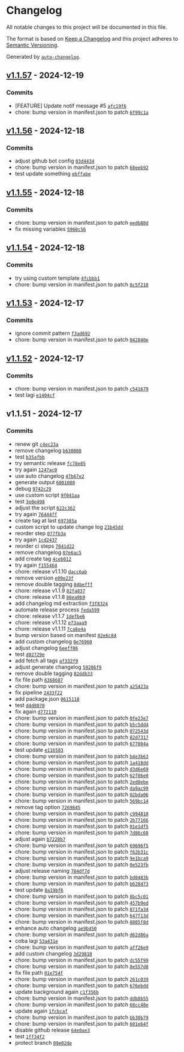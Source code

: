# Changelog

All notable changes to this project will be documented in this file.

The format is based on [Keep a Changelog](https://keepachangelog.com/en/1.0.0/)
and this project adheres to [Semantic Versioning](https://semver.org/spec/v2.0.0.html).

Generated by [`auto-changelog`](https://github.com/CookPete/auto-changelog).

## [v1.1.57](https://github.com/alfonsus20/webpack-publish-extension/compare/v1.1.56...v1.1.57) - 2024-12-19

### Commits

- [FEATURE] Update notif message #5 [`afc19f6`](https://github.com/alfonsus20/webpack-publish-extension/commit/afc19f663b044d561b58085a1ed29993e163d484)
- chore: bump version in manifest.json to patch [`6f99c1a`](https://github.com/alfonsus20/webpack-publish-extension/commit/6f99c1a5e29549955e36055e9ad2f47d5187f1d2)

## [v1.1.56](https://github.com/alfonsus20/webpack-publish-extension/compare/v1.1.55...v1.1.56) - 2024-12-18

### Commits

- adjust github bot config [`03d4434`](https://github.com/alfonsus20/webpack-publish-extension/commit/03d443473db855d559248bd19dcb6533a6216145)
- chore: bump version in manifest.json to patch [`68eeb92`](https://github.com/alfonsus20/webpack-publish-extension/commit/68eeb92c9a829044b47f63bd5f82b4084b4c5028)
- test update something [`ebffabe`](https://github.com/alfonsus20/webpack-publish-extension/commit/ebffabe5f76e03cc84576405d9f053e81f905326)

## [v1.1.55](https://github.com/alfonsus20/webpack-publish-extension/compare/v1.1.54...v1.1.55) - 2024-12-18

### Commits

- chore: bump version in manifest.json to patch [`eedb88d`](https://github.com/alfonsus20/webpack-publish-extension/commit/eedb88d755cbaf83483463253ab78f36e9fa2869)
- fix missing variables [`5960c56`](https://github.com/alfonsus20/webpack-publish-extension/commit/5960c568fd73cc3256534c3232e29a71804a1052)

## [v1.1.54](https://github.com/alfonsus20/webpack-publish-extension/compare/v1.1.53...v1.1.54) - 2024-12-18

### Commits

- try using custom template [`4fcbbb1`](https://github.com/alfonsus20/webpack-publish-extension/commit/4fcbbb1f823249b5d5c5f4a8096555d6662d915a)
- chore: bump version in manifest.json to patch [`8c5f210`](https://github.com/alfonsus20/webpack-publish-extension/commit/8c5f2107cdca51fbc55401a3ceec083bda79e100)

## [v1.1.53](https://github.com/alfonsus20/webpack-publish-extension/compare/v1.1.52...v1.1.53) - 2024-12-17

### Commits

- ignore commit pattern [`f3ad692`](https://github.com/alfonsus20/webpack-publish-extension/commit/f3ad692a143e1f52e946b34dd40c24ecedb89931)
- chore: bump version in manifest.json to patch [`042840e`](https://github.com/alfonsus20/webpack-publish-extension/commit/042840ee675271fed4765d5aeabb4440807ebef6)

## [v1.1.52](https://github.com/alfonsus20/webpack-publish-extension/compare/v1.1.51...v1.1.52) - 2024-12-17

### Commits

- chore: bump version in manifest.json to patch [`c541679`](https://github.com/alfonsus20/webpack-publish-extension/commit/c541679b370017fa1ff32b2b1b33378d6b2a5bc1)
- test lagi [`e1404cf`](https://github.com/alfonsus20/webpack-publish-extension/commit/e1404cf9e79a677142af100fc9f3befd612083a1)

## v1.1.51 - 2024-12-17

### Commits

- renew git [`c4ec23a`](https://github.com/alfonsus20/webpack-publish-extension/commit/c4ec23a044431a227fa254942d9dff0cc576594d)
- remove changelog [`b630008`](https://github.com/alfonsus20/webpack-publish-extension/commit/b63000841a0716c14dfe1937de77844d0e715e95)
- test [`b35afbb`](https://github.com/alfonsus20/webpack-publish-extension/commit/b35afbbff698d6695c1e3a0e2f8ab5b4258b135a)
- try semantic release [`fc78e85`](https://github.com/alfonsus20/webpack-publish-extension/commit/fc78e85d14900b06bf022320d7e4350aaa622b76)
- try again [`1247ac0`](https://github.com/alfonsus20/webpack-publish-extension/commit/1247ac0d618b013924b8aacda36b5c1e790862da)
- use auto changelog [`47b67e2`](https://github.com/alfonsus20/webpack-publish-extension/commit/47b67e2d71acba6b6670e16d0ea16ae12ae7d818)
- generate output [`6001080`](https://github.com/alfonsus20/webpack-publish-extension/commit/6001080e5ea48c581b48f050d7a21232de90532d)
- debug [`9742c29`](https://github.com/alfonsus20/webpack-publish-extension/commit/9742c29353933906c166068756067a23f078f59b)
- use custom script [`9f041aa`](https://github.com/alfonsus20/webpack-publish-extension/commit/9f041aa8dd5a86a4801da53a71060c677776a76b)
- test [`3e0e498`](https://github.com/alfonsus20/webpack-publish-extension/commit/3e0e4981b8bcfa5290ab39fe24ebda5a0046c142)
- adjust the script [`622c362`](https://github.com/alfonsus20/webpack-publish-extension/commit/622c36243b2b49eeb128eaa679b6503bb218c296)
- try again [`76444ff`](https://github.com/alfonsus20/webpack-publish-extension/commit/76444ffd1f62ad6c7e110a234b106decb1b6361a)
- create tag at last [`697385a`](https://github.com/alfonsus20/webpack-publish-extension/commit/697385a249707a54d00f785cc495f8af713350d1)
- custom script to update change log [`21b45dd`](https://github.com/alfonsus20/webpack-publish-extension/commit/21b45dd55fb81743cb0330f33f0467afc19980f2)
- reorder step [`077fb3a`](https://github.com/alfonsus20/webpack-publish-extension/commit/077fb3a6a82bd540f960ab148cbbb80bd257ba0b)
- try again [`1cd2437`](https://github.com/alfonsus20/webpack-publish-extension/commit/1cd2437b86b382d4e01871a834b707d30c52165d)
- reorder ci steps [`7041d22`](https://github.com/alfonsus20/webpack-publish-extension/commit/7041d228de8b00900aebe0247231d6504f871b5d)
- remove changelog [`07e6ac5`](https://github.com/alfonsus20/webpack-publish-extension/commit/07e6ac53336e0dac23d5cf20ccbc3dd0a909ee06)
- add create tag [`4ceb012`](https://github.com/alfonsus20/webpack-publish-extension/commit/4ceb012e97ea2daf2ac28f699ef7d16a1c59eb79)
- try again [`f155464`](https://github.com/alfonsus20/webpack-publish-extension/commit/f155464dc84d08a2da8af61381ee379fa27a6b20)
- chore: release v1.1.10 [`dacc6ab`](https://github.com/alfonsus20/webpack-publish-extension/commit/dacc6ab0f062aeae16b93e1b231e6b2a6ad1094d)
- remove version [`e09e23f`](https://github.com/alfonsus20/webpack-publish-extension/commit/e09e23f3bad8e10e3abe8ac9c00d447ce01117a6)
- remove double tagging [`84befff`](https://github.com/alfonsus20/webpack-publish-extension/commit/84befffa12a2006b5dd9f58d5642154f6f20b2e6)
- chore: release v1.1.9 [`82fa837`](https://github.com/alfonsus20/webpack-publish-extension/commit/82fa837289bfb4d3a28cf01025be3689bcfc7a38)
- chore: release v1.1.8 [`86ea0b9`](https://github.com/alfonsus20/webpack-publish-extension/commit/86ea0b9a8c9e564218bce80db9098b6353fc4318)
- add changelog md extraction [`f3f8324`](https://github.com/alfonsus20/webpack-publish-extension/commit/f3f8324f382393607f716ed4f4fe173d896def87)
- automate release process [`feda599`](https://github.com/alfonsus20/webpack-publish-extension/commit/feda599f9ad903e6ccbbec5feee28e397fa00fc1)
- chore: release v1.1.7 [`1defbe6`](https://github.com/alfonsus20/webpack-publish-extension/commit/1defbe6cbe5a92f9cd056cba27e89ce2095cd2b9)
- chore: release v1.1.12 [`e73aaa9`](https://github.com/alfonsus20/webpack-publish-extension/commit/e73aaa9ccbe418c48e8441017c4a239753172737)
- chore: release v1.1.11 [`7ca8e4a`](https://github.com/alfonsus20/webpack-publish-extension/commit/7ca8e4a6e8de53fcbb8ae5c3238a4ff0297b63c1)
- bump version based on manifest [`02e6c84`](https://github.com/alfonsus20/webpack-publish-extension/commit/02e6c84f4aa34e047e6cc6c824a56728f6cbc7a6)
- add custom changelog [`0e76960`](https://github.com/alfonsus20/webpack-publish-extension/commit/0e76960a7c0b9fd9c851e8edfd5428d7213ec61e)
- adjust changelog [`6eeff06`](https://github.com/alfonsus20/webpack-publish-extension/commit/6eeff069467f463f22679b84c0d9ef8603fb3891)
- test [`d02729e`](https://github.com/alfonsus20/webpack-publish-extension/commit/d02729eb9d78fcf9d5de9326cfdecc355a30b32a)
- add fetch all tags [`af332f9`](https://github.com/alfonsus20/webpack-publish-extension/commit/af332f95f5678da860094084fdcd38134eb64c5f)
- adjust generate changelog [`59286f9`](https://github.com/alfonsus20/webpack-publish-extension/commit/59286f9600ef58462b420e8894872b9537ce82d5)
- remove double tagging [`82ddb33`](https://github.com/alfonsus20/webpack-publish-extension/commit/82ddb33a7a071ed13acc3ccf0229d6502cfbba9a)
- fix file path [`6368687`](https://github.com/alfonsus20/webpack-publish-extension/commit/63686879273920d5833c7f5202d50fee2eefa00d)
- chore: bump version in manifest.json to patch [`a25423a`](https://github.com/alfonsus20/webpack-publish-extension/commit/a25423a951c1059c338cfc4513ee8f306396c625)
- fix pipeline [`2433f22`](https://github.com/alfonsus20/webpack-publish-extension/commit/2433f224602e87c6b90bec8ff6a57f31b857fc05)
- add package.json [`0615118`](https://github.com/alfonsus20/webpack-publish-extension/commit/061511885b4166b8f60ac8216df42cf8f3837d5e)
- test [`d4d8070`](https://github.com/alfonsus20/webpack-publish-extension/commit/d4d8070d8d1e0d9fac9807dfdf09ae7a454c9b37)
- fix again [`d772110`](https://github.com/alfonsus20/webpack-publish-extension/commit/d772110bfabc5e88222a8f2e2e2e4949f8504241)
- chore: bump version in manifest.json to patch [`0fe23e7`](https://github.com/alfonsus20/webpack-publish-extension/commit/0fe23e7f09a0a0fc14849eed463c2c0c2e2d454f)
- chore: bump version in manifest.json to patch [`b5c5dd4`](https://github.com/alfonsus20/webpack-publish-extension/commit/b5c5dd4acc1ab2f2adab7c327376ac4626afe263)
- chore: bump version in manifest.json to patch [`072543d`](https://github.com/alfonsus20/webpack-publish-extension/commit/072543dfe89b2b7e893b7ad6888d28b102e475c8)
- chore: bump version in manifest.json to patch [`82d7317`](https://github.com/alfonsus20/webpack-publish-extension/commit/82d73170b3d0055a2a5c1a89ca057437d57bf1a4)
- chore: bump version in manifest.json to patch [`677804a`](https://github.com/alfonsus20/webpack-publish-extension/commit/677804a0c99ae33965cd759dc07a31daf4c45469)
- test update [`e116583`](https://github.com/alfonsus20/webpack-publish-extension/commit/e1165833d6eacdae145b63f5e2fdd95e75fd0d86)
- chore: bump version in manifest.json to patch [`b4e3b63`](https://github.com/alfonsus20/webpack-publish-extension/commit/b4e3b637999e072cb02957f99870e7a7bf244037)
- chore: bump version in manifest.json to patch [`1a418dd`](https://github.com/alfonsus20/webpack-publish-extension/commit/1a418dd3e8c92a15bbcc2b6aba1cb6cc4a241037)
- chore: bump version in manifest.json to patch [`d3d6e69`](https://github.com/alfonsus20/webpack-publish-extension/commit/d3d6e69a45e063f7ffde4efa777cbbe4c5a66585)
- chore: bump version in manifest.json to patch [`62f86e0`](https://github.com/alfonsus20/webpack-publish-extension/commit/62f86e0b1793b27ed5fb9a93a035248330af450b)
- chore: bump version in manifest.json to patch [`2ed8ebe`](https://github.com/alfonsus20/webpack-publish-extension/commit/2ed8ebef7a8ea23a666f8117266e61c1758a6df9)
- chore: bump version in manifest.json to patch [`da9ac99`](https://github.com/alfonsus20/webpack-publish-extension/commit/da9ac990bb7efbede4dc56749901ec1cc972b27d)
- chore: bump version in manifest.json to patch [`02bda06`](https://github.com/alfonsus20/webpack-publish-extension/commit/02bda06180777d24c9d669771fd07023747e36b9)
- chore: bump version in manifest.json to patch [`569bc14`](https://github.com/alfonsus20/webpack-publish-extension/commit/569bc14bc5212dc5fcbbf387d4e60cdfcb96d72b)
- remove tag option [`7269845`](https://github.com/alfonsus20/webpack-publish-extension/commit/72698453c4d4089d2d665710a8655f7ffa6089fb)
- chore: bump version in manifest.json to patch [`c994810`](https://github.com/alfonsus20/webpack-publish-extension/commit/c994810757888605cf9b34a3ca5756757a6cd374)
- chore: bump version in manifest.json to patch [`2b77166`](https://github.com/alfonsus20/webpack-publish-extension/commit/2b771662b8ddb0f5474efc543e396d9ea4536256)
- chore: bump version in manifest.json to patch [`01e1df5`](https://github.com/alfonsus20/webpack-publish-extension/commit/01e1df59df8f84ffbcec32dd2894da727e3e36f0)
- chore: bump version in manifest.json to patch [`7d86c68`](https://github.com/alfonsus20/webpack-publish-extension/commit/7d86c684c618aa582852f0e9c348060a40782768)
- adjust again [`b7228b7`](https://github.com/alfonsus20/webpack-publish-extension/commit/b7228b7934fb026e2187101b6f778fbd479c02f7)
- chore: bump version in manifest.json to patch [`69696f5`](https://github.com/alfonsus20/webpack-publish-extension/commit/69696f57310ffd2ba260014b7a43a14b2ff1b125)
- chore: bump version in manifest.json to patch [`f62b31c`](https://github.com/alfonsus20/webpack-publish-extension/commit/f62b31cfd33377c78db08bbb99ff02996b9eed0c)
- chore: bump version in manifest.json to patch [`9e1bca9`](https://github.com/alfonsus20/webpack-publish-extension/commit/9e1bca933aae0c08380bebb1d1f72bda92010b19)
- chore: bump version in manifest.json to patch [`0e523fb`](https://github.com/alfonsus20/webpack-publish-extension/commit/0e523fbe937be01ef020388e82870f03582f9cfa)
- adjust release naming [`784df7d`](https://github.com/alfonsus20/webpack-publish-extension/commit/784df7d4882b9eb3f1474c7ac1049835533f4a16)
- chore: bump version in manifest.json to patch [`bd0483b`](https://github.com/alfonsus20/webpack-publish-extension/commit/bd0483b8bc79b255998c0f28743c4a3433dabb81)
- chore: bump version in manifest.json to patch [`b628d73`](https://github.com/alfonsus20/webpack-publish-extension/commit/b628d737c05f84ab85a1994dbe8d72c29a139de1)
- test update [`8a19bf6`](https://github.com/alfonsus20/webpack-publish-extension/commit/8a19bf6efa626856ab365d4dc81599e955763e4c)
- chore: bump version in manifest.json to patch [`8bc5c01`](https://github.com/alfonsus20/webpack-publish-extension/commit/8bc5c01b604ca06605e8e5825ab15dc890c3c01b)
- chore: bump version in manifest.json to patch [`457b9ed`](https://github.com/alfonsus20/webpack-publish-extension/commit/457b9edbbe52b803ef7e25fe0c19b0b0fd7e24f2)
- chore: bump version in manifest.json to patch [`871fa34`](https://github.com/alfonsus20/webpack-publish-extension/commit/871fa34ebee391d40a4273b3a916fe776d8f1c05)
- chore: bump version in manifest.json to patch [`647f13d`](https://github.com/alfonsus20/webpack-publish-extension/commit/647f13d02ef3870dbac7e8cb40530de05e69f68c)
- chore: bump version in manifest.json to patch [`8805f8d`](https://github.com/alfonsus20/webpack-publish-extension/commit/8805f8d8c82a7d95f2bed499ab2c45368c184fc4)
- enhance auto changelog [`ae9b450`](https://github.com/alfonsus20/webpack-publish-extension/commit/ae9b4504e3afb8a3cf3661df5d20f09620cbe307)
- chore: bump version in manifest.json to patch [`d62d86a`](https://github.com/alfonsus20/webpack-publish-extension/commit/d62d86afbdc09b65cc2d4a0d32fa21762c3f456f)
- coba lagi [`53a431e`](https://github.com/alfonsus20/webpack-publish-extension/commit/53a431e918b5a104566ea0eca92f639392562163)
- chore: bump version in manifest.json to patch [`aff26e9`](https://github.com/alfonsus20/webpack-publish-extension/commit/aff26e95c0e0916fd5b218cba57be910e48dcf2b)
- add custom changelog [`3d29810`](https://github.com/alfonsus20/webpack-publish-extension/commit/3d298106f8a95f6fc7fdef23e0ced7a493f7a83a)
- chore: bump version in manifest.json to patch [`dc55f99`](https://github.com/alfonsus20/webpack-publish-extension/commit/dc55f99f1d69be20d47806cdc41f322519213fde)
- chore: bump version in manifest.json to patch [`8e557d8`](https://github.com/alfonsus20/webpack-publish-extension/commit/8e557d87bfda6ffb5b8823334bf780247cfaeae6)
- fix file path [`01e754f`](https://github.com/alfonsus20/webpack-publish-extension/commit/01e754fc5abf89537068492adce179b47e0388e9)
- chore: bump version in manifest.json to patch [`261c039`](https://github.com/alfonsus20/webpack-publish-extension/commit/261c039566ee53299f15d78d82620be3c05fbd4e)
- chore: bump version in manifest.json to patch [`676ebdd`](https://github.com/alfonsus20/webpack-publish-extension/commit/676ebdd34eb14a182c0d2e8c9cfdca076d3fe1d2)
- update background again [`c1f356b`](https://github.com/alfonsus20/webpack-publish-extension/commit/c1f356bb66d81c193ffc34bb4073c1ea305064d3)
- chore: bump version in manifest.json to patch [`ddb8b55`](https://github.com/alfonsus20/webpack-publish-extension/commit/ddb8b55289ee5d8193cd9b6c20557705fdb6a6b7)
- chore: bump version in manifest.json to patch [`68cc48e`](https://github.com/alfonsus20/webpack-publish-extension/commit/68cc48e1f8bb0696de3ada169d3172493df7dd54)
- update again [`1fcbcaf`](https://github.com/alfonsus20/webpack-publish-extension/commit/1fcbcaff5ac4f258d4f5686c64e7fd0f4a5056fb)
- chore: bump version in manifest.json to patch [`bb30b79`](https://github.com/alfonsus20/webpack-publish-extension/commit/bb30b794496a55507a450574bc56767110393878)
- chore: bump version in manifest.json to patch [`601e64f`](https://github.com/alfonsus20/webpack-publish-extension/commit/601e64f57b0ff80cfc3e58aebd06bf3462768dc4)
- disable github release [`64e0ae3`](https://github.com/alfonsus20/webpack-publish-extension/commit/64e0ae3a2d613a221270b5fed87a3831efd8b23a)
- test [`1ff34f2`](https://github.com/alfonsus20/webpack-publish-extension/commit/1ff34f2ff7de70f00a408d6b79e3efb1c8e32cb1)
- protect branch [`09e02de`](https://github.com/alfonsus20/webpack-publish-extension/commit/09e02defded45e932e574f12f184a86c8bfdfe85)
